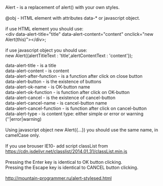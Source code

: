 Alert - is a replacement of alert() with your own styles.<br>
<br>
@obj - HTML element with attributes data-* or javascript object.<br>
<br>
if use HTML element you should use:
<br>
&lt;div data-alert-title="title" data-alert-content="content" onclick="new Alert(this)"&gt;&lt;/div&gt;;
<br><br>
if use javascript object you should use:
<br>
new Alert({alertTitleText : 'title',alertContentText : 'content'});

data-alert-title - is a title<br>
data-alert-content - is content<br>
data-alert-after-function - is a function after click on close button<br>
data-alert-button - is the existence of buttons<br>
data-alert-ok-name - is OK-button name<br>
data-alert-ok-function - is function after click on OK-button<br>
data-alert-cancel - is the existence of cancel-button<br>
data-alert-cancel-name - is cancel-button name<br>
data-alert-cancel-function - is function after click on cancel-button<br>
data-alert-type - is content type: either simple or error or warning (''|error|warning)<br>
<br>
Using javascript object new Alert({...}) you should use the same name, in camelCase only.<br>
<br>
If you use brouser IE10- add script classList from https://cdn.jsdelivr.net/classlist/2014.01.31/classList.min.js<br>
<br>
Pressing the Enter key is identical to OK button clicking.<br>
Pressing the Escape key is identical to CANCEL button clicking.<br><br>
http://mountain-programmer.ru/alert-stylesed.html